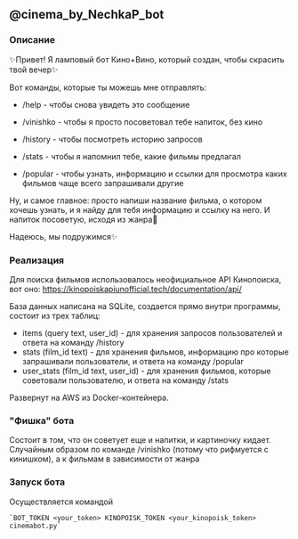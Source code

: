 ## @cinema_by_NechkaP_bot
### Описание
✨Привет! Я ламповый бот Кино+Вино, который создан, чтобы скрасить твой вечер✨

Вот команды, которые ты можешь мне отправлять:

* /help - чтобы снова увидеть это сообщение

* /vinishko - чтобы я просто посоветовал тебе напиток, без кино

* /history - чтобы посмотреть историю запросов

* /stats - чтобы я напомнил тебе, какие фильмы предлагал

* /popular - чтобы узнать, информацию и ссылки для просмотра каких фильмов чаще всего запрашивали другие


Ну, и самое главное: просто напиши название фильма, о котором хочешь узнать, и я найду для тебя информацию и ссылку на него.
И напиток посоветую, исходя из жанра🍷

Надеюсь, мы подружимся✨

### Реализация
Для поиска фильмов использовалось неофициальное API Кинопоиска, вот оно:
https://kinopoiskapiunofficial.tech/documentation/api/

База данных написана на SQLite, создается прямо внутри программы, состоит из трех таблиц:
* items (query text, user_id) - для хранения запросов пользователей и ответа на команду /history
* stats (film_id text) - для хранения фильмов, информацию про которые запрашивали пользователи, и ответа на команду /popular
* user_stats (film_id text, user_id) - для хранения фильмов, которые советовали пользователю, и ответа на команду /stats

Развернут на AWS из Docker-контейнера.

### "Фишка" бота
Состоит в том, что он советует еще и напитки, и картиночку кидает. 
Случайным образом по команде /vinishko (потому что рифмуется с кинишком), а к фильмам в зависимости от жанра

### Запуск бота
Осуществляется командой 

    `BOT_TOKEN <your_token> KINOPOISK_TOKEN <your_kinopoisk_token> cinemabot.py`

